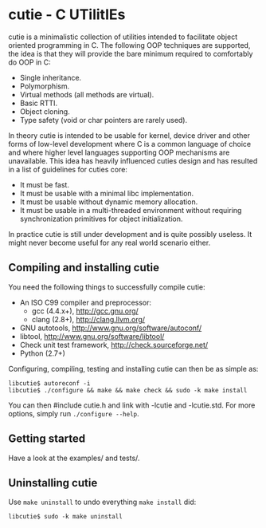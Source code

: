 
# cutie - C UTilitIEs

cutie is a minimalistic collection of utilities intended to facilitate object
oriented programming in C. The following OOP techniques are supported, the idea
is that they will provide the bare minimum required to comfortably do OOP in C:

 * Single inheritance.
 * Polymorphism.
 * Virtual methods (all methods are virtual).
 * Basic RTTI.
 * Object cloning.
 * Type safety (void or char pointers are rarely used).

In theory cutie is intended to be usable for kernel, device driver and other
forms of low-level development where C is a common language of choice and where
higher level languages supporting OOP mechanisms are unavailable. This idea has
heavily influenced cuties design and has resulted in a list of guidelines for
cuties core:

 * It must be fast.
 * It must be usable with a minimal libc implementation.
 * It must be usable without dynamic memory allocation.
 * It must be usable in a multi-threaded environment without requiring
   synchronization primitives for object initialization.

In practice cutie is still under development and is quite possibly useless.
It might never become useful for any real world scenario either.

## Compiling and installing cutie

You need the following things to successfully compile cutie:

 * An ISO C99 compiler and preprocessor:
   * gcc (4.4.x+), http://gcc.gnu.org/
   * clang (2.8+), http://clang.llvm.org/
 * GNU autotools, http://www.gnu.org/software/autoconf/
 * libtool, http://www.gnu.org/software/libtool/
 * Check unit test framework, http://check.sourceforge.net/
 * Python (2.7+)

Configuring, compiling, testing and installing cutie can then be as simple as:

    libcutie$ autoreconf -i
    libcutie$ ./configure && make && make check && sudo -k make install

You can then #include cutie.h and link with -lcutie and -lcutie.std. For more
options, simply run `./configure --help`.

## Getting started

Have a look at the examples/ and tests/.

## Uninstalling cutie

Use `make uninstall` to undo everything `make install` did:

    libcutie$ sudo -k make uninstall

